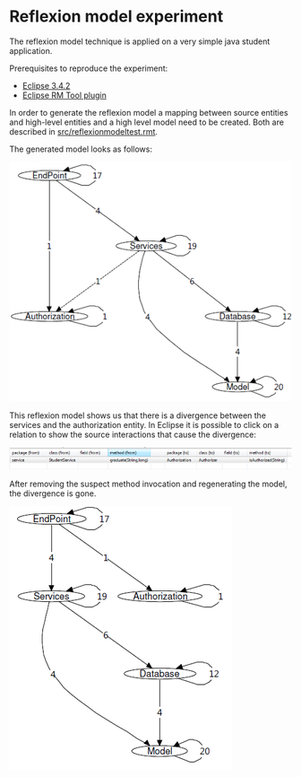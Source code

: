# Reflexion model experiment
The reflexion model technique is applied on a very simple java student application.  

Prerequisites to reproduce the experiment:  
-  [Eclipse 3.4.2](http://www.eclipse.org/downloads/packages/eclipse-classic-342/ganymedesr2 "Eclipse 3.4.2")  
-  [Eclipse RM Tool plugin](http://www.cs.ubc.ca/~murphy/jRMTool/doc/ "Eclipse RM Tool plugin") 


In order to generate the reflexion model a mapping between source entities and high-level entities and a high level model need to be created. Both are described in [src/reflexionmodeltest.rmt](src/reflexionmodeltest.rmt).

The generated model looks as follows:  

![alt text](https://github.com/pacbeckh/reflexion-model-test/blob/master/images/reflexionmodel_with_divergence.PNG "Reflexion model with a divergence")

This reflexion model shows us that there is a divergence between the services and the authorization entity. In Eclipse it is possible to click on a relation to show the source interactions that cause the divergence:

![alt text](https://github.com/pacbeckh/reflexion-model-test/blob/master/images/divergence.PNG "Eclipse divergence browser")

After removing the suspect method invocation and regenerating the model, the divergence is gone.

![alt text](https://github.com/pacbeckh/reflexion-model-test/blob/master/images/reflexionmodel_without_divergence.PNG "Reflexion model without divergences")
